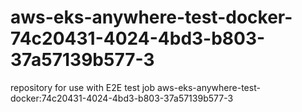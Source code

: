 # aws-eks-anywhere-test-docker-74c20431-4024-4bd3-b803-37a57139b577-3
repository for use with E2E test job aws-eks-anywhere-test-docker:74c20431-4024-4bd3-b803-37a57139b577-3
